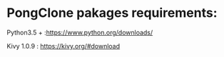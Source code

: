 # PongClone pakages requirements:

Python3.5 + :https://www.python.org/downloads/

Kivy 1.0.9 : https://kivy.org/#download


